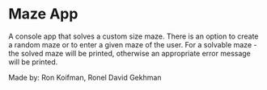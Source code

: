 # Maze App

A console app that solves a custom size maze.
There is an option to create a random maze or to enter a given maze of the user.
For a solvable maze - the solved maze will be printed, otherwise an appropriate error message
will be printed.

Made by: Ron Koifman, Ronel David Gekhman
